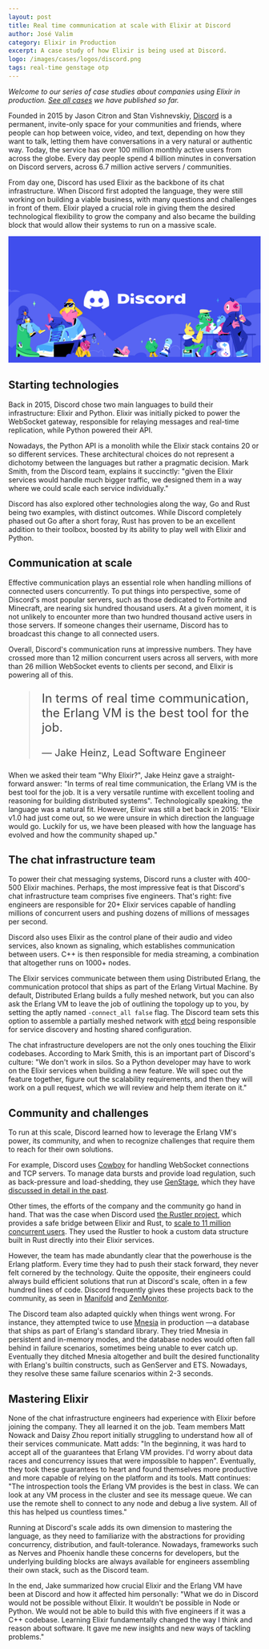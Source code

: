 ```yaml
---
layout: post
title: Real time communication at scale with Elixir at Discord
author: José Valim
category: Elixir in Production
excerpt: A case study of how Elixir is being used at Discord.
logo: /images/cases/logos/discord.png
tags: real-time genstage otp
---
```


*Welcome to our series of case studies about companies using Elixir in production. [See all cases](/cases.html) we have published so far.*

Founded in 2015 by Jason Citron and Stan Vishnevskiy, [Discord](https://discord.com/) is a permanent, invite-only space for your communities and friends, where people can hop between voice, video, and text, depending on how they want to talk, letting them have conversations in a very natural or authentic way. Today, the service has over 100 million monthly active users from across the globe. Every day people spend 4 billion minutes in conversation on Discord servers, across 6.7 million active servers / communities.

From day one, Discord has used Elixir as the backbone of its chat infrastructure. When Discord first adopted the language, they were still working on building a viable business, with many questions and challenges in front of them. Elixir played a crucial role in giving them the desired technological flexibility to grow the company and also became the building block that would allow their systems to run on a massive scale.

![Discord](/images/cases/bg/discord.jpg)

## Starting technologies

Back in 2015, Discord chose two main languages to build their infrastructure: Elixir and Python. Elixir was initially picked to power the WebSocket gateway, responsible for relaying messages and real-time replication, while Python powered their API.

Nowadays, the Python API is a monolith while the Elixir stack contains 20 or so different services. These architectural choices do not represent a dichotomy between the languages but rather a pragmatic decision. Mark Smith, from the Discord team, explains it succinctly: "given the Elixir services would handle much bigger traffic, we designed them in a way where we could scale each service individually."

Discord has also explored other technologies along the way, Go and Rust being two examples, with distinct outcomes. While Discord completely phased out Go after a short foray, Rust has proven to be an excellent addition to their toolbox, boosted by its ability to play well with Elixir and Python.

## Communication at scale

Effective communication plays an essential role when handling millions of connected users concurrently. To put things into perspective, some of Discord's most popular servers, such as those dedicated to Fortnite and Minecraft, are nearing six hundred thousand users. At a given moment, it is not unlikely to encounter more than two hundred thousand active users in those servers. If someone changes their username, Discord has to broadcast this change to all connected users.

Overall, Discord's communication runs at impressive numbers. They have crossed more than 12 million concurrent users across all servers, with more than 26 million WebSocket events to clients per second, and Elixir is powering all of this.

<blockquote style="font-size: 24px; color: #444">
<p>In terms of real time communication, the Erlang VM is the best tool for the job.</p>
<p style="font-size: 20px">— Jake Heinz, Lead Software Engineer</p>
</blockquote>

When we asked their team "Why Elixir?", Jake Heinz gave a straight-forward answer: "In terms of real time communication, the Erlang VM is the best tool for the job. It is a very versatile runtime with excellent tooling and reasoning for building distributed systems". Technologically speaking, the language was a natural fit. However, Elixir was still a bet back in 2015: "Elixir v1.0 had just come out, so we were unsure in which direction the language would go. Luckily for us, we have been pleased with how the language has evolved and how the community shaped up."

## The chat infrastructure team

To power their chat messaging systems, Discord runs a cluster with 400-500 Elixir machines. Perhaps, the most impressive feat is that Discord's chat infrastructure team comprises five engineers. That's right: five engineers are responsible for 20+ Elixir services capable of handling millions of concurrent users and pushing dozens of millions of messages per second.

Discord also uses Elixir as the control plane of their audio and video services, also known as signaling, which establishes communication between users. C++ is then responsible for media streaming, a combination that altogether runs on 1000+ nodes.

The Elixir services communicate between them using Distributed Erlang, the communication protocol that ships as part of the Erlang Virtual Machine. By default, Distributed Erlang builds a fully meshed network, but you can also ask the Erlang VM to leave the job of outlining the topology up to you, by setting the aptly named `-connect_all false` flag. The Discord team sets this option to assemble a partially meshed network with [etcd](https://etcd.io/) being responsible for service discovery and hosting shared configuration.

The chat infrastructure developers are not the only ones touching the Elixir codebases. According to Mark Smith, this is an important part of Discord's culture: "We don't work in silos. So a Python developer may have to work on the Elixir services when building a new feature. We will spec out the feature together, figure out the scalability requirements, and then they will work on a pull request, which we will review and help them iterate on it."

## Community and challenges

To run at this scale, Discord learned how to leverage the Erlang VM's power, its community, and when to recognize challenges that require them to reach for their own solutions.

For example, Discord uses [Cowboy](https://github.com/ninenines/cowboy/) for handling WebSocket connections and TCP servers. To manage data bursts and provide load regulation, such as back-pressure and load-shedding, they use [GenStage](https://github.com/elixir-lang/gen_stage), which they have [discussed in detail in the past](https://blog.discord.com/how-discord-handles-push-request-bursts-of-over-a-million-per-minute-with-elixirs-genstage-8f899f0221b4).

Other times, the efforts of the company and the community go hand in hand. That was the case when Discord used [the Rustler project](https://github.com/rusterlium/rustler), which provides a safe bridge between Elixir and Rust, to [scale to 11 million concurrent users](https://blog.discord.com/using-rust-to-scale-elixir-for-11-million-concurrent-users-c6f19fc029d3). They used the Rustler to hook a custom data structure built in Rust directly into their Elixir services.

However, the team has made abundantly clear that the powerhouse is the Erlang platform. Every time they had to push their stack forward, they never felt cornered by the technology. Quite the opposite, their engineers could always build efficient solutions that run at Discord's scale, often in a few hundred lines of code. Discord frequently gives these projects back to the community, as seen in [Manifold](https://github.com/discord/manifold) and [ZenMonitor](https://github.com/discord/zen_monitor).

The Discord team also adapted quickly when things went wrong. For instance, they attempted twice to use [Mnesia](https://erlang.org/doc/man/mnesia.html) in production —a database that ships as part of Erlang's standard library. They tried Mnesia in persistent and in-memory modes, and the database nodes would often fall behind in failure scenarios, sometimes being unable to ever catch up. Eventually they ditched Mnesia altogether and built the desired functionality with Erlang's builtin constructs, such as GenServer and ETS. Nowadays, they resolve these same failure scenarios within 2-3 seconds.

## Mastering Elixir

None of the chat infrastructure engineers had experience with Elixir before joining the company. They all learned it on the job. Team members Matt Nowack and Daisy Zhou report initially struggling to understand how all of their services communicate. Matt adds: "In the beginning, it was hard to accept all of the guarantees that Erlang VM provides. I'd worry about data races and concurrency issues that were impossible to happen". Eventually, they took these guarantees to heart and found themselves more productive and more capable of relying on the platform and its tools. Matt continues: "The introspection tools the Erlang VM provides is the best in class. We can look at any VM process in the cluster and see its message queue. We can use the remote shell to connect to any node and debug a live system. All of this has helped us countless times."

Running at Discord's scale adds its own dimension to mastering the language, as they need to familiarize with the abstractions for providing concurrency, distribution, and fault-tolerance. Nowadays, frameworks such as Nerves and Phoenix handle these concerns for developers, but the underlying building blocks are always available for engineers assembling their own stack, such as the Discord team.

In the end, Jake summarized how crucial Elixir and the Erlang VM have been at Discord and how it affected him personally: "What we do in Discord would not be possible without Elixir. It wouldn't be possible in Node or Python. We would not be able to build this with five engineers if it was a C++ codebase. Learning Elixir fundamentally changed the way I think and reason about software. It gave me new insights and new ways of tackling problems."
